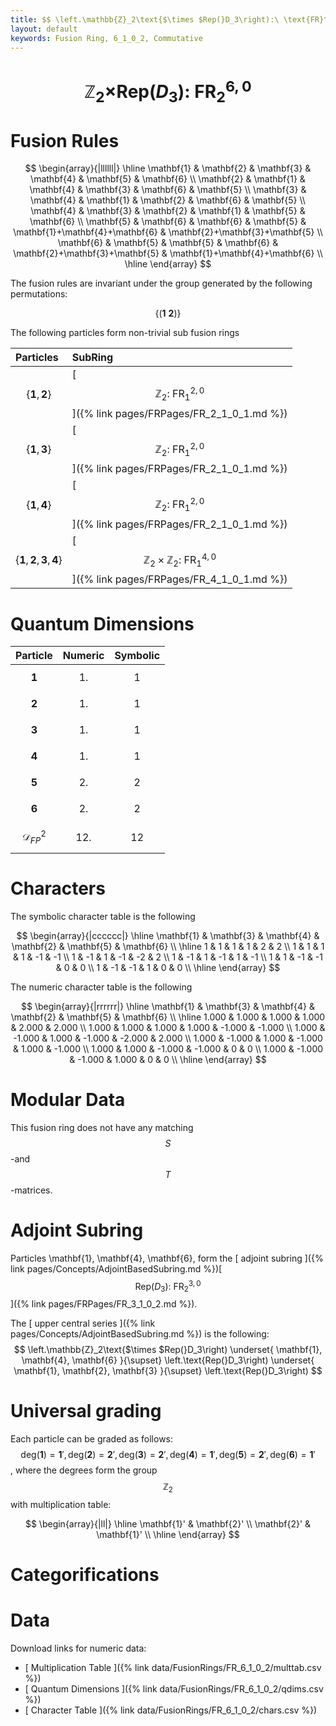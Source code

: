 ```yaml
---
title: $$ \left.\mathbb{Z}_2\text{$\times $Rep(}D_3\right):\ \text{FR}^{6,0}_{2} $$
layout: default
keywords: Fusion Ring, 6_1_0_2, Commutative
---
```

# $$ \left.\mathbb{Z}_2\text{$\times $Rep(}D_3\right):\ \text{FR}^{6,0}_{2} $$


# Fusion Rules

$$
\begin{array}{|llllll|}
\hline
 \mathbf{1} & \mathbf{2} & \mathbf{3} & \mathbf{4} & \mathbf{5} & \mathbf{6} \\
 \mathbf{2} & \mathbf{1} & \mathbf{4} & \mathbf{3} & \mathbf{6} & \mathbf{5} \\
 \mathbf{3} & \mathbf{4} & \mathbf{1} & \mathbf{2} & \mathbf{6} & \mathbf{5} \\
 \mathbf{4} & \mathbf{3} & \mathbf{2} & \mathbf{1} & \mathbf{5} & \mathbf{6} \\
 \mathbf{5} & \mathbf{6} & \mathbf{6} & \mathbf{5} & \mathbf{1}+\mathbf{4}+\mathbf{6} & \mathbf{2}+\mathbf{3}+\mathbf{5} \\
 \mathbf{6} & \mathbf{5} & \mathbf{5} & \mathbf{6} & \mathbf{2}+\mathbf{3}+\mathbf{5} & \mathbf{1}+\mathbf{4}+\mathbf{6} \\
\hline
\end{array}
$$


The fusion rules are invariant under the group generated by the following permutations:

$$ \left\{(\mathbf{1} \ \mathbf{2})\right\} $$


The following particles form non-trivial sub fusion rings

| Particles | SubRing |
| :------ | :------ |
| $$ \{\mathbf{1},\mathbf{2}\} $$ | [ $$ \mathbb{Z}_2:\ \text{FR}^{2,0}_{1} $$ ]({% link pages/FRPages/FR_2_1_0_1.md %}) |
| $$ \{\mathbf{1},\mathbf{3}\} $$ | [ $$ \mathbb{Z}_2:\ \text{FR}^{2,0}_{1} $$ ]({% link pages/FRPages/FR_2_1_0_1.md %}) |
| $$ \{\mathbf{1},\mathbf{4}\} $$ | [ $$ \mathbb{Z}_2:\ \text{FR}^{2,0}_{1} $$ ]({% link pages/FRPages/FR_2_1_0_1.md %}) |
| $$ \{\mathbf{1},\mathbf{2},\mathbf{3},\mathbf{4}\} $$ | [ $$ \mathbb{Z}_2\times \mathbb{Z}_2:\ \text{FR}^{4,0}_{1} $$ ]({% link pages/FRPages/FR_4_1_0_1.md %}) |


# Quantum Dimensions

| Particle | Numeric | Symbolic |
| :------ | :------ | :------ |
| $$ \mathbf{1} $$ | $$ 1. $$ | $$ 1 $$ |
| $$ \mathbf{2} $$ | $$ 1. $$ | $$ 1 $$ |
| $$ \mathbf{3} $$ | $$ 1. $$ | $$ 1 $$ |
| $$ \mathbf{4} $$ | $$ 1. $$ | $$ 1 $$ |
| $$ \mathbf{5} $$ | $$ 2. $$ | $$ 2 $$ |
| $$ \mathbf{6} $$ | $$ 2. $$ | $$ 2 $$ |
| $$ \mathcal{D}_{FP}^2 $$ | $$ 12. $$ | $$ 12 $$ |

# Characters

The symbolic character table is the following

$$
\begin{array}{|cccccc|}
\hline
 \mathbf{1} & \mathbf{3} & \mathbf{4} & \mathbf{2} & \mathbf{5} & \mathbf{6} \\
\hline
 1 & 1 & 1 & 1 & 2 & 2 \\
 1 & 1 & 1 & 1 & -1 & -1 \\
 1 & -1 & 1 & -1 & -2 & 2 \\
 1 & -1 & 1 & -1 & 1 & -1 \\
 1 & 1 & -1 & -1 & 0 & 0 \\
 1 & -1 & -1 & 1 & 0 & 0 \\
\hline
\end{array}
$$

The numeric character table is the following

$$
\begin{array}{|rrrrrr|}
\hline
 \mathbf{1} & \mathbf{3} & \mathbf{4} & \mathbf{2} & \mathbf{5} & \mathbf{6} \\
\hline
 1.000 & 1.000 & 1.000 & 1.000 & 2.000 & 2.000 \\
 1.000 & 1.000 & 1.000 & 1.000 & -1.000 & -1.000 \\
 1.000 & -1.000 & 1.000 & -1.000 & -2.000 & 2.000 \\
 1.000 & -1.000 & 1.000 & -1.000 & 1.000 & -1.000 \\
 1.000 & 1.000 & -1.000 & -1.000 & 0 & 0 \\
 1.000 & -1.000 & -1.000 & 1.000 & 0 & 0 \\
\hline
\end{array}
$$

# Modular Data

This fusion ring does not have any matching $$ S $$-and $$ T $$-matrices.

# Adjoint Subring

Particles \mathbf{1}, \mathbf{4}, \mathbf{6}, form the [ adjoint subring ]({% link pages/Concepts/AdjointBasedSubring.md %})[ $$ \left.\text{Rep(}D_3\right):\ \text{FR}^{3,0}_{2} $$ ]({% link pages/FRPages/FR_3_1_0_2.md %}).

The [ upper central series ]({% link pages/Concepts/AdjointBasedSubring.md %}) is the following:
$$ \left.\mathbb{Z}_2\text{$\times $Rep(}D_3\right) \underset{ \mathbf{1}, \mathbf{4}, \mathbf{6} }{\supset}  \left.\text{Rep(}D_3\right) \underset{ \mathbf{1}, \mathbf{2}, \mathbf{3} }{\supset}  \left.\text{Rep(}D_3\right) $$

# Universal grading

Each particle can be graded as follows: $$ \text{deg}(\mathbf{1}) = \mathbf{1}', \text{deg}(\mathbf{2}) = \mathbf{2}', \text{deg}(\mathbf{3}) = \mathbf{2}', \text{deg}(\mathbf{4}) = \mathbf{1}', \text{deg}(\mathbf{5}) = \mathbf{2}', \text{deg}(\mathbf{6}) = \mathbf{1}' $$, where the degrees form the group $$ \mathbb{Z}_2 $$ with multiplication table:

$$
\begin{array}{|ll|}
\hline
 \mathbf{1}' & \mathbf{2}' \\
 \mathbf{2}' & \mathbf{1}' \\
\hline
\end{array}
$$

# Categorifications



# Data

Download links for numeric data:

* [ Multiplication Table ]({% link data/FusionRings/FR_6_1_0_2/multtab.csv %})
* [ Quantum Dimensions ]({% link data/FusionRings/FR_6_1_0_2/qdims.csv %})
* [ Character Table ]({% link data/FusionRings/FR_6_1_0_2/chars.csv %})